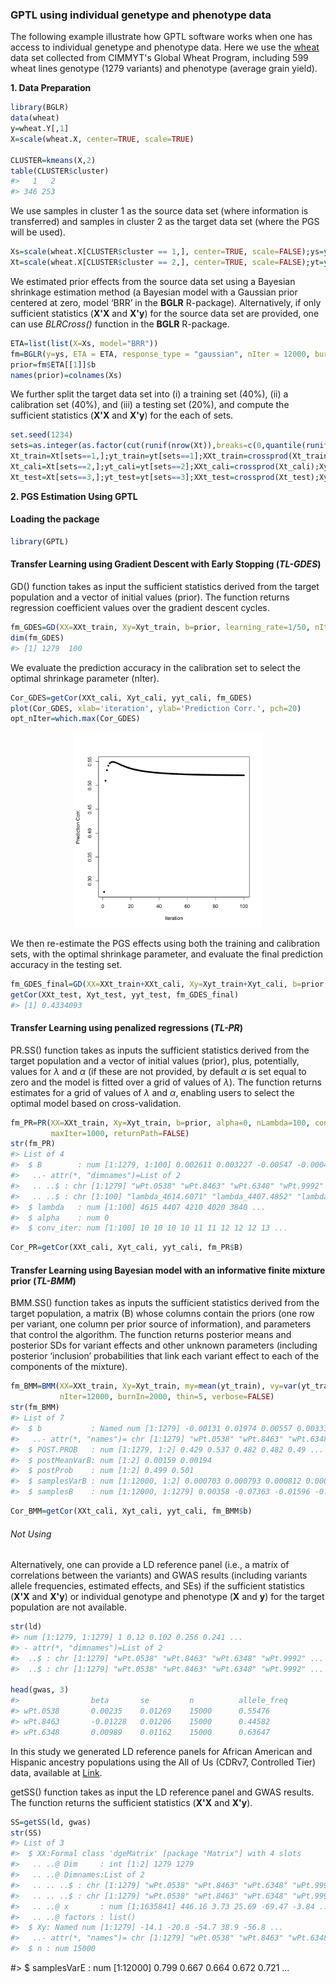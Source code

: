 ### GPTL using individual genetype and phenotype data

The following example illustrate how GPTL software works when one has access to individual genetype and phenotype data. Here we use the [wheat](https://doi.org/10.1104/pp.105.063438) data set collected from CIMMYT's Global Wheat Program, including 599 wheat lines genotype (1279 variants) and phenotype (average grain yield).

**1. Data Preparation**

```R
library(BGLR)
data(wheat)
y=wheat.Y[,1]
X=scale(wheat.X, center=TRUE, scale=TRUE)

CLUSTER=kmeans(X,2)
table(CLUSTER$cluster)
#>   1   2 
#> 346 253 
```

We use samples in cluster 1 as the source data set (where information is transferred) and samples in cluster 2 as the target data set (where the PGS will be used). 

```R
Xs=scale(wheat.X[CLUSTER$cluster == 1,], center=TRUE, scale=FALSE);ys=y[CLUSTER$cluster == 1]
Xt=scale(wheat.X[CLUSTER$cluster == 2,], center=TRUE, scale=FALSE);yt=y[CLUSTER$cluster == 2]
```

We estimated prior effects from the source data set using a Bayesian shrinkage estimation method (a Bayesian model with a Gaussian prior centered at zero, model ‘BRR’ in the **BGLR** R-package). Alternatively, if only sufficient statistics (**X'X** and **X'y**) for the source data set are provided, one can use *BLRCross()* function in the **BGLR** R-package.

```R
ETA=list(list(X=Xs, model="BRR"))
fm=BGLR(y=ys, ETA = ETA, response_type = "gaussian", nIter = 12000, burnIn = 2000, verbose = FALSE)
prior=fm$ETA[[1]]$b
names(prior)=colnames(Xs)
```

We further split the target data set into (i) a training set (40%), (ii) a calibration set (40%), and (iii) a testing set (20%), and compute the sufficient statistics (**X'X** and **X'y**) for the each of sets.

```R
set.seed(1234)
sets=as.integer(as.factor(cut(runif(nrow(Xt)),breaks=c(0,quantile(runif(nrow(Xt)),prob=c(.4,.8)),1.1))))
Xt_train=Xt[sets==1,];yt_train=yt[sets==1];XXt_train=crossprod(Xt_train);Xyt_train=crossprod(Xt_train, yt_train)
Xt_cali=Xt[sets==2,];yt_cali=yt[sets==2];XXt_cali=crossprod(Xt_cali);Xyt_cali=crossprod(Xt_cali, yt_cali);yyt_cali=crossprod(yt_cali)
Xt_test=Xt[sets==3,];yt_test=yt[sets==3];XXt_test=crossprod(Xt_test);Xyt_test=crossprod(Xt_test, yt_test);yyt_test=crossprod(yt_test)
```

**2. PGS Estimation Using GPTL**

#### Loading the package

```R
library(GPTL)
```

#### Transfer Learning using Gradient Descent with Early Stopping (*TL-GDES*)

GD() function takes as input the sufficient statistics derived from the target population and a vector of initial values (prior). The function returns regression coefficient values over the gradient descent cycles.

```R
fm_GDES=GD(XX=XXt_train, Xy=Xyt_train, b=prior, learning_rate=1/50, nIter=100, returnPath=T)
dim(fm_GDES)
#> [1] 1279  100
```

We evaluate the prediction accuracy in the calibration set to select the optimal shrinkage parameter (nIter).

```R
Cor_GDES=getCor(XXt_cali, Xyt_cali, yyt_cali, fm_GDES)
plot(Cor_GDES, xlab='iteration', ylab='Prediction Corr.', pch=20)
opt_nIter=which.max(Cor_GDES)
```

<p align="center">
    <img src="https://github.com/QuantGen/GPTL/blob/main/man/plots/GDES_plot.png" alt="Description" width="300">
</p>


We then re-estimate the PGS effects using both the training and calibration sets, with the optimal shrinkage parameter, and evaluate the final prediction accuracy in the testing set.

```R
fm_GDES_final=GD(XX=XXt_train+XXt_cali, Xy=Xyt_train+Xyt_cali, b=prior, learning_rate=1/50, nIter=opt_nIter, returnPath=F)
getCor(XXt_test, Xyt_test, yyt_test, fm_GDES_final)
#> [1] 0.4334093
```




#### Transfer Learning using penalized regressions (*TL-PR*)

PR.SS() function takes as inputs the sufficient statistics derived from the target population and a vector of initial values (prior), plus, potentially, values for $\lambda$ and $\alpha$ (if these are not provided, by default $\alpha$ is set equal to zero and the model is fitted over a grid of values of $\lambda$). The function returns estimates for a grid of values of $\lambda$ and $\alpha$, enabling users to select the optimal model based on cross-validation.

```R
fm_PR=PR(XX=XXt_train, Xy=Xyt_train, b=prior, alpha=0, nLambda=100, conv_threshold=1e-4,
         maxIter=1000, returnPath=FALSE)
str(fm_PR)
#> List of 4
#>  $ B        : num [1:1279, 1:100] 0.002611 0.003227 -0.00547 -0.00045 -0.000568 ...
#>   ..- attr(*, "dimnames")=List of 2
#>   .. ..$ : chr [1:1279] "wPt.0538" "wPt.8463" "wPt.6348" "wPt.9992" ...
#>   .. ..$ : chr [1:100] "lambda_4614.6071" "lambda_4407.4852" "lambda_4209.5668" "lambda_4020.443" ...
#>  $ lambda   : num [1:100] 4615 4407 4210 4020 3840 ...
#>  $ alpha    : num 0
#>  $ conv_iter: num [1:100] 10 10 10 10 11 11 12 12 12 13 ...
```

```R
Cor_PR=getCor(XXt_cali, Xyt_cali, yyt_cali, fm_PR$B)

```


#### Transfer Learning using Bayesian model with an informative finite mixture prior (*TL-BMM*)

BMM.SS() function takes as inputs the sufficient statistics derived from the target population, a matrix (B) whose columns contain the priors (one row per variant, one column per prior source of information), and parameters that control the algorithm. The function returns posterior means and posterior SDs for variant effects and other unknown parameters (including posterior ‘inclusion’ probabilities that link each variant effect to each of the components of the mixture).

```R
fm_BMM=BMM(XX=XXt_train, Xy=Xyt_train, my=mean(yt_train), vy=var(yt_train), B=cbind(prior,0), n=nrow(Xt_train),
           nIter=12000, burnIn=2000, thin=5, verbose=FALSE)
str(fm_BMM)
#> List of 7
#>  $ b           : Named num [1:1279] -0.00131 0.01974 0.00557 0.00333 -0.00142 ...
#>   ..- attr(*, "names")= chr [1:1279] "wPt.0538" "wPt.8463" "wPt.6348" "wPt.9992" ...
#>  $ POST.PROB   : num [1:1279, 1:2] 0.429 0.537 0.482 0.482 0.49 ...
#>  $ postMeanVarB: num [1:2] 0.00159 0.00194
#>  $ postProb    : num [1:2] 0.499 0.501
#>  $ samplesVarB : num [1:12000, 1:2] 0.000703 0.000793 0.000812 0.0009 0.000918 ...
#>  $ samplesB    : num [1:12000, 1:1279] 0.00358 -0.07363 -0.01596 -0.02647 -0.06138 ...
```

```R
Cor_BMM=getCor(XXt_cali, Xyt_cali, yyt_cali, fm_BMM$b)

```















###### Not Using


Alternatively, one can provide a LD reference panel (i.e., a matrix of correlations between the variants) and GWAS results (including variants allele frequencies, estimated effects, and SEs) if the sufficient statistics (**X'X** and **X'y**) or individual genotype and phenotype (**X** and **y**) for the target population are not available.

```R
str(ld)
#> num [1:1279, 1:1279] 1 0.12 0.102 0.256 0.241 ...
#> - attr(*, "dimnames")=List of 2
#>  ..$ : chr [1:1279] "wPt.0538" "wPt.8463" "wPt.6348" "wPt.9992" ...
#>  ..$ : chr [1:1279] "wPt.0538" "wPt.8463" "wPt.6348" "wPt.9992" ...

head(gwas, 3)
#>                beta       se         n          allele_freq
#> wPt.0538       0.00235    0.01269    15000      0.55476
#> wPt.8463       -0.01228   0.01206    15000      0.44582
#> wPt.6348       0.00989    0.01162    15000      0.63647
```

In this study we generated LD reference panels for African American and Hispanic ancestry populations using the All of Us (CDRv7, Controlled Tier) data, available at [Link](https://doi.org/10.5281/zenodo.16923734).

getSS() function takes as input the LD reference panel and GWAS results. The function returns the sufficient statistics (**X'X** and **X'y**).

```R
SS=getSS(ld, gwas)
str(SS)
#> List of 3
#>  $ XX:Formal class 'dgeMatrix' [package "Matrix"] with 4 slots
#>   .. ..@ Dim     : int [1:2] 1279 1279
#>   .. ..@ Dimnames:List of 2
#>   .. .. ..$ : chr [1:1279] "wPt.0538" "wPt.8463" "wPt.6348" "wPt.9992" ...
#>   .. .. ..$ : chr [1:1279] "wPt.0538" "wPt.8463" "wPt.6348" "wPt.9992" ...
#>   .. ..@ x       : num [1:1635841] 446.16 3.73 25.69 -69.47 -3.84 ...
#>   .. ..@ factors : list()
#>  $ Xy: Named num [1:1279] -14.1 -20.8 -54.7 38.9 -56.8 ...
#>   ..- attr(*, "names")= chr [1:1279] "wPt.0538" "wPt.8463" "wPt.6348" "wPt.9992" ...
#>  $ n : num 15000
```




#>  $ samplesVarE : num [1:12000] 0.799 0.667 0.664 0.672 0.721 ...
```
